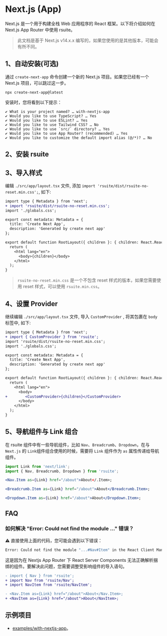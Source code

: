 # Next.js (App)

Next.js 是一个用于构建全栈 Web 应用程序的 React 框架。以下将介绍如何在 Next.js App Router 中使用 rsuite。

> 此文档是基于 Next.js v14.x.x 编写的，如果您使用的是其他版本，可能会有所不同。

## 1、自动安装(可选)

通过 `create-next-app` 命令创建一个新的 Next.js 项目。如果您已经有一个 Next.js 项目，可以跳过这一步。

```
npx create-next-app@latest
```

安装时，您将看到以下提示：

```
✔ What is your project named? … with-nextjs-app
✔ Would you like to use TypeScript? … Yes
✔ Would you like to use ESLint? … Yes
✔ Would you like to use Tailwind CSS? … No
✔ Would you like to use `src/` directory? … Yes
✔ Would you like to use App Router? (recommended) … Yes
✔ Would you like to customize the default import alias (@/*)? … No
```

## 2、安装 rsuite

<!--{include:<install-guide>}-->

## 3、导入样式

编辑 `./src/app/layout.tsx` 文件, 添加 `import 'rsuite/dist/rsuite-no-reset.min.css';`, 如下:

```diff
import type { Metadata } from 'next';
+ import 'rsuite/dist/rsuite-no-reset.min.css';
import './globals.css';

export const metadata: Metadata = {
  title: 'Create Next App',
  description: 'Generated by create next app'
};

export default function RootLayout({ children }: { children: React.ReactNode }) {
  return (
    <html lang="en">
      <body>{children}</body>
    </html>
  );
}
```

> `rsuite-no-reset.min.css` 是一个不包含 reset 样式的版本，如果您需要使用 reset 样式，可以使用 `rsuite.min.css`。

## 4、设置 Provider

继续编辑 `./src/app/layout.tsx` 文件, 导入 `CustomProvider` , 将其包裹在 `body` 标签中, 如下:

```diff
import type { Metadata } from 'next';
+ import { CustomProvider } from 'rsuite';
import 'rsuite/dist/rsuite-no-reset.min.css';
import './globals.css';

export const metadata: Metadata = {
  title: 'Create Next App',
  description: 'Generated by create next app'
};

export default function RootLayout({ children }: { children: React.ReactNode }) {
  return (
    <html lang="en">
      <body>
+        <CustomProvider>{children}</CustomProvider>
      </body>
    </html>
  );
}
```

## 5、导航组件与 Link 组合

在 rsuite 组件中有一些导航组件，比如 `Nav`、`Breadcrumb`、`Dropdown`，在与 `Next.js` 的 `Link`组件组合使用的时候，需要将 `Link` 组件作为 `as` 属性传递给导航组件。

```jsx
import Link from 'next/link';
import { Nav, Breadcrumb, Dropdown } from 'rsuite';

<Nav.Item as={Link} href="/about">About</.Item>;

<Breadcrumb.Item as={Link} href="/about">About</Breadcrumb.Item>;

<Dropdown.Item as={Link} href="/about">About</Dropdown.Item>;
```

## FAQ

### 如何解决 "Error: Could not find the module ..." 错误？

⚠️ 直接使用上面的代码，您可能会遇到以下错误：

```bash
Error: Could not find the module "...#Nav#Item" in the React Client Manifest. This is probably a bug in the React Server Components bundler.
```

这是因为在 Nextjs App Router 下 React Server Components 无法正确解析捆绑的组件。要解决此问题，您需要调整受影响组件的导入语句。

```diff
- import { Nav } from 'rsuite';
+ import Nav from 'rsuite/Nav';
+ import NavItem from 'rsuite/NavItem';

- <Nav.Item as={Link} href="/about">About</Nav.Item>;
+ <NavItem as={Link} href="/about">About</NavItem>;
```

## 示例项目

- [examples/with-nextjs-app](https://github.com/rsuite/rsuite/tree/main/examples/with-nextjs-app)。
